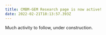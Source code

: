 ```yaml
---
title: CMBM-GEM Research page is now active!
date: 2022-02-21T18:13:57.393Z
---
```

Much activity to follow, under construction.
